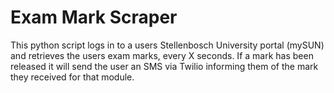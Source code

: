 # Exam Mark Scraper

This python script logs in to a users Stellenbosch University portal (mySUN) and retrieves the users exam marks, every X seconds. If a mark has been released it will send the user an SMS via Twilio informing them of the mark they received for that module.

